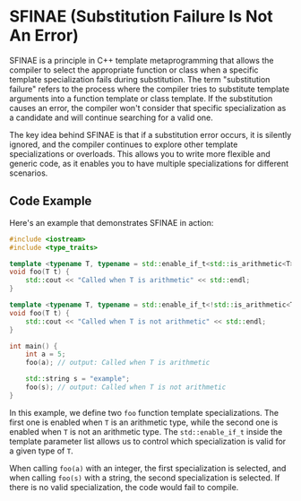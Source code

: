 # SFINAE (Substitution Failure Is Not An Error)

SFINAE is a principle in C++ template metaprogramming that allows the compiler to select the appropriate function or class when a specific template specialization fails during substitution. The term "substitution failure" refers to the process where the compiler tries to substitute template arguments into a function template or class template. If the substitution causes an error, the compiler won't consider that specific specialization as a candidate and will continue searching for a valid one.

The key idea behind SFINAE is that if a substitution error occurs, it is silently ignored, and the compiler continues to explore other template specializations or overloads. This allows you to write more flexible and generic code, as it enables you to have multiple specializations for different scenarios.

## Code Example

Here's an example that demonstrates SFINAE in action:

```cpp
#include <iostream>
#include <type_traits>

template <typename T, typename = std::enable_if_t<std::is_arithmetic<T>::value>>
void foo(T t) {
    std::cout << "Called when T is arithmetic" << std::endl;
}

template <typename T, typename = std::enable_if_t<!std::is_arithmetic<T>::value>>
void foo(T t) {
    std::cout << "Called when T is not arithmetic" << std::endl;
}

int main() {
    int a = 5;
    foo(a); // output: Called when T is arithmetic

    std::string s = "example";
    foo(s); // output: Called when T is not arithmetic
}
```

In this example, we define two `foo` function template specializations. The first one is enabled when `T` is an arithmetic type, while the second one is enabled when `T` is not an arithmetic type. The `std::enable_if_t` inside the template parameter list allows us to control which specialization is valid for a given type of `T`.

When calling `foo(a)` with an integer, the first specialization is selected, and when calling `foo(s)` with a string, the second specialization is selected. If there is no valid specialization, the code would fail to compile.